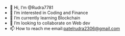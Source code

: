 - 👋 Hi, I’m @Rudra7781
- 👀 I’m interested in Coding and Finance
- 🌱 I’m currently learning Blockchain
- 💞️ I’m looking to collaborate on Web dev
- 📫 How to reach me email:patelrudra2306@gmail.com

<!---
Rudra7781/Rudra7781 is a ✨ special ✨ repository because its `README.md` (this file) appears on your GitHub profile.
You can click the Preview link to take a look at your changes.
--->
